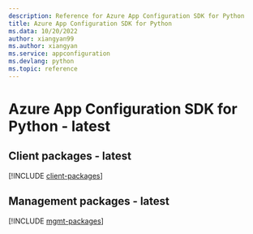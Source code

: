 ```yaml
---
description: Reference for Azure App Configuration SDK for Python
title: Azure App Configuration SDK for Python
ms.data: 10/20/2022
author: xiangyan99
ms.author: xiangyan
ms.service: appconfiguration
ms.devlang: python
ms.topic: reference
---
```

# Azure App Configuration SDK for Python - latest

## Client packages - latest
[!INCLUDE [client-packages](app-configuration-client-index.md)]
## Management packages - latest
[!INCLUDE [mgmt-packages](app-configuration-mgmt-index.md)]